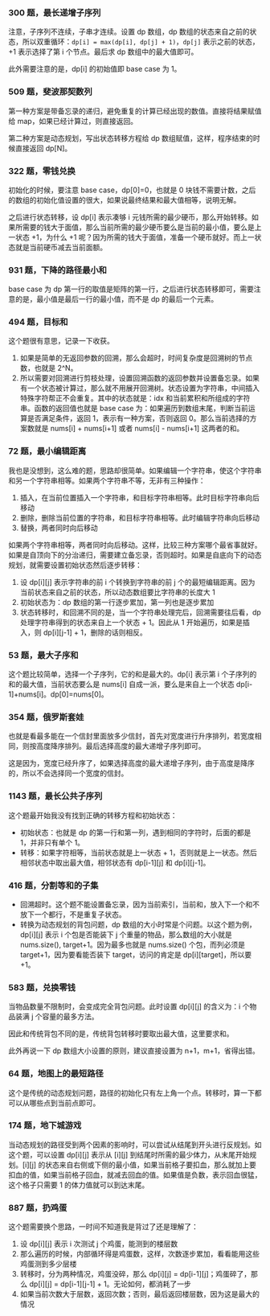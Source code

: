 ### 300 题，最长递增子序列

注意，子序列不连续，子串才连续。设置 dp 数组，dp 数组的状态来自之前的状态，所以双重循环：`dp[i] = max(dp[i], dp[j] + 1)`，`dp[j]` 表示之前的状态，+1 表示选择了第 i 个节点。最后求 dp 数组中的最大值即可。

此外需要注意的是，dp[i] 的初始值即 base case 为 1。

### 509 题，斐波那契数列

第一种方案是带备忘录的递归，避免重复的计算已经出现的数值。直接将结果赋值给 map，如果已经计算过，则直接返回。

第二种方案是动态规划，写出状态转移方程给 dp 数组赋值，这样，程序结束的时候直接返回 dp[N]。

### 322 题，零钱兑换

初始化的时候，要注意 base case，dp[0]=0，也就是 0 块钱不需要计数，之后的数组的初始化值设置的很大，如果说最终结果和最大值相等，说明无解。

之后进行状态转移，设 dp[i] 表示凑够 i 元钱所需的最少硬币，那么开始转移。如果所需要的钱大于面值，那么当前所需的最少硬币要么是当前的最小值，要么是上一状态 +1，为什么 +1 呢？因为所需的钱大于面值，准备一个硬币就好。而上一状态就是当前硬币减去当前面额。

### 931 题，下降的路径最小和

base case 为 dp 第一行的取值是矩阵的第一行，之后进行状态转移即可，需要注意的是，最小值是最后一行的最小值，而不是 dp 的最后一个元素。

### 494 题，目标和

这个题很有意思，记录一下收获。

1. 如果是简单的无返回参数的回溯，那么会超时，时间复杂度是回溯树的节点数，也就是 2^N。
2. 所以需要对回溯进行剪枝处理，设置回溯函数的返回参数并设置备忘录。如果有一个状态被计算过，那么就不用展开回溯树。状态设置为字符串，中间插入特殊字符帮正不会重复。其中的状态就是：idx 和当前累积和所组成的字符串。函数的返回值也就是 base case 为：如果遍历到数组末尾，判断当前运算是否满足条件，返回 1，表示有一种方案，否则返回 0。那么当前选择的方案数就是 nums[i] + nums[i+1] 或者 nums[i] - nums[i+1] 这两者的和。

### 72 题，最小编辑距离

我也是没想到，这么难的题，思路却很简单。如果编辑一个字符串，使这个字符串和另一个字符串相等。如果两个字符串不等，无非有三种操作：

1. 插入，在当前位置插入一个字符串，和目标字符串相等。此时目标字符串向后移动
2. 删除，删除当前位置的字符串，和目标字符串相等。此时编辑字符串向后移动
3. 替换，两者同时向后移动

如果两个字符串相等，两者同时向后移动。这样，比较三种方案哪个最省事就好。如果是自顶向下的分治递归，需要建立备忘录，否则超时。如果是自底向下的动态规划，就需要设置初始状态然后逐步转移：

1. 设 dp[i][j] 表示字符串的前 i 个转换到字符串的前 j 个的最短编辑距离。因为当前状态来自之前的状态，所以动态数组要比字符串的长度大 1
2. 初始状态为：dp 数组的第一行逐步累加，第一列也是逐步累加
3. 状态转移时，和回溯不同的是，当一个字符串处理完后，回溯需要往后看，dp 处理字符串得到的状态来自上一个状态 + 1。因此从 1 开始遍历，如果是插入，则 dp[i][j-1] + 1，删除的话则相反。

### 53 题，最大子序和

这个题比较简单，选择一个子序列，它的和是最大的。dp[i] 表示第 i 个子序列的和的最大值，当前状态要么是 nums[i] 自成一派，要么是来自上一个状态 dp[i-1]+nums[i]。dp[0]=nums[0]。

### 354 题，俄罗斯套娃

也就是看最多能在一个信封里面放多少信封，首先对宽度进行升序排列，若宽度相同，则按高度降序排列。最后选择高度的最大递增子序列即可。

这是因为，宽度已经升序了，如果选择高度的最大递增子序列，由于高度是降序的，所以不会选择同一个宽度的信封。

### 1143 题，最长公共子序列

这个题最开始我没有找到正确的转移方程和初始状态：

- 初始状态：也就是 dp 的第一行和第一列，遇到相同的字符时，后面的都是 1，并非只有单个 1。
- 转移：如果字符相等，当前状态就是上一状态 + 1，否则就是上一状态。然后相邻状态中取出最大值，相邻状态有 dp[i-1][j] 和 dp[i][j-1]。

### 416 题，分割等和的子集

- 回溯超时。这个题不能设置备忘录，因为当前索引，当前和，放入下一个和不放下一个都行，不是重复子状态。
- 转换为动态规划的背包问题，dp 数组的大小时常是个问题。以这个题为例，dp[i][j] 表示 i 个包是否能装下 j 个重量的物品，那么数组的大小就是nums.size(), target+1。因为最多也就是 nums.size() 个包，而列必须是 target+1，因为要看能否装下 target，访问的肯定是 dp[i][target]，所以要 +1。

### 583 题，兑换零钱

当物品数量不限制时，会变成完全背包问题。此时设置 dp[i][j] 的含义为：i 个物品装满 j 个容量的最多方法。

因此和传统背包不同的是，传统背包转移时要取出最大值，这里要求和。

此外再说一下 dp 数组大小设置的原则，建议直接设置为 n+1，m+1，省得出错。

### 64 题，地图上的最短路径

这个是传统的动态规划问题，路径的初始化只有左上角一个点。转移时，算一下都可以从哪些点到当前点即可。

### 174 题，地下城游戏

当动态规划的路径受到两个因素的影响时，可以尝试从结尾到开头进行反规划。如这个题，可以设置 dp[i][j] 表示从 [i][j] 到结尾时所需的最少体力，从末尾开始规划。[i][j] 的状态来自右侧或下侧的最小值，如果当前格子要扣血，那么就加上要扣血的值，如果当前格子回血，就减去回血的值。如果值是负数，表示回血很猛，这个格子只需要 1 的体力值就可以到达末尾。

### 887 题，扔鸡蛋

这个题需要换个思路，一时间不知道我是背过了还是理解了：

1. 设 dp[i][j] 表示 i 次测试 j 个鸡蛋，能测到的楼层数
2. 那么遍历的时候，内部循环得是鸡蛋数，这样，次数逐步累加，看看能用这些鸡蛋测到多少层楼
3. 转移时，分为两种情况，鸡蛋没碎，那么 dp[i][j] = dp[i-1][j]；鸡蛋碎了，那么 dp[i][j] = dp[i-1][j-1] + 1。无论如何，都消耗了一步
4. 如果当前次数大于层数，返回次数；否则，最后返回楼层数，因为这是最大的情况
